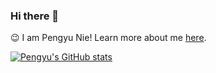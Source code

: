 ### Hi there 👋

<!--
**pengyunie/pengyunie** is a ✨ _special_ ✨ repository because its `README.md` (this file) appears on your GitHub profile.

Here are some ideas to get you started:

- 🔭 I’m currently working on ...
- 🌱 I’m currently learning ...
- 👯 I’m looking to collaborate on ...
- 🤔 I’m looking for help with ...
- 💬 Ask me about ...
- 📫 How to reach me: ...
- 😄 Pronouns: ...
- ⚡ Fun fact: ...
-->

:wink: I am Pengyu Nie! Learn more about me [here](https://pengyunie.github.io).

[![Pengyu's GitHub stats](https://github-readme-stats.vercel.app/api?username=pengyunie&count_private=true)](https://github.com/anuraghazra/github-readme-stats)
